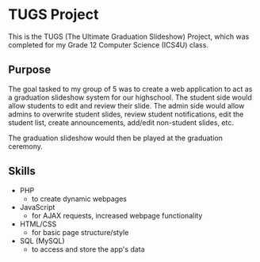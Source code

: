# TUGS Project

This is the TUGS (The Ultimate Graduation Slideshow) Project, which was completed for my Grade 12 Computer Science (ICS4U) class.

## Purpose

The goal tasked to my group of 5 was to create a web application to act as a graduation slideshow system for our highschool. The student side would allow students to edit and review their slide. The admin side would allow admins to overwrite student slides, review student notifications, edit the student list, create announcements, add/edit non-student slides, etc.

The graduation slideshow would then be played at the graduation ceremony.

## Skills

- PHP
  - to create dynamic webpages
- JavaScript
  - for AJAX requests, increased webpage functionality
- HTML/CSS
  - for basic page structure/style
- SQL (MySQL)
  - to access and store the app's data
